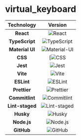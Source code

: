 # virtual_keyboard

|   Technology    |                                                   Version                                                   |
| :-------------: | :---------------------------------------------------------------------------------------------------------: |
|    **React**    |           ![React](https://img.shields.io/badge/React-^19.0.0-61DAFB?logo=react&logoColor=white)            |
| **TypeScript**  |    ![TypeScript](https://img.shields.io/badge/TypeScript-~5.7.2-3178C6?logo=typescript&logoColor=white)     |
| **Material UI** |     ![Material-UI](https://img.shields.io/badge/Material--UI-v7.1.0-blue.svg?logo=mui&logoColor=white)      |
|    **CSS**      |           [![CSS](https://img.shields.io/badge/css-336699?style=flat-square&logo=css3&logoColor=white)      |
|    **Jest**     |             ![Jest](https://img.shields.io/badge/Jest-^29.7.0-C21325?logo=jest&logoColor=white)             |
|    **Vite**     |             ![Vite](https://img.shields.io/badge/Vite-^6.3.1-646CFF?logo=vite&logoColor=white)              |
|   **ESLint**    |          ![ESLint](https://img.shields.io/badge/ESLint-^9.26.0-4B32C3?logo=eslint&logoColor=white)          |
|  **Prettier**   |       ![Prettier](https://img.shields.io/badge/Prettier-^3.5.3-F7B93E?logo=prettier&logoColor=white)        |
| **Commitlint**  |    ![Commitlint](https://img.shields.io/badge/Commitlint-^19.8.0-3F51B5?logo=commitlint&logoColor=white)    |
| **Lint-staged** | ![Lint-staged](https://img.shields.io/badge/Lint--staged-^15.5.1-DB7093?logo=githubactions&logoColor=white) |
|    **Husky**    |            ![Husky](https://img.shields.io/badge/Husky-^9.1.7-5D3A00?logo=husky&logoColor=white)            |
|   **Node.js**   |        ![Node.js](https://img.shields.io/badge/Node.js-v22.15.0-339933?logo=node.js&logoColor=white)        |
|   **GitHub**    |        ![GitHub](https://img.shields.io/badge/GitHub-Repository-181717?logo=github&logoColor=white)         |
